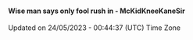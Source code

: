 #### Wise man says only fool rush in - McKidKneeKaneSir
Updated on 24/05/2023 - 00:44:37 (UTC) Time Zone
